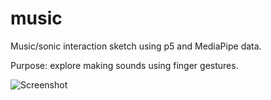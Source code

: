 # music

Music/sonic interaction sketch using p5 and MediaPipe data.

Purpose: explore making sounds using finger gestures.

![Screenshot](images/screenshot.gif)
